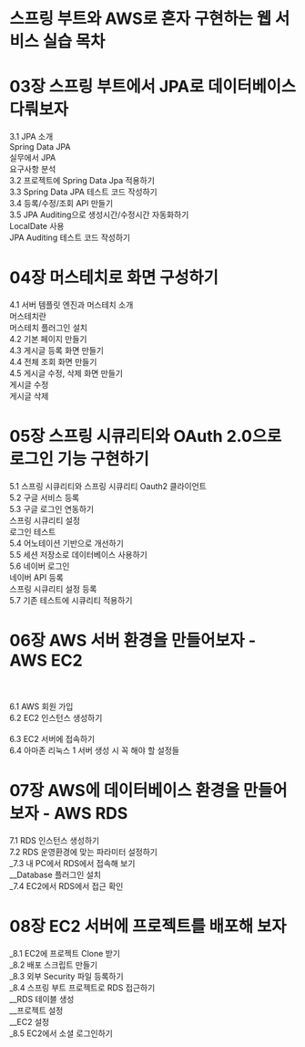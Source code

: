 # 스프링 부트와 AWS로 혼자 구현하는 웹 서비스 실습 목차

# 03장 스프링 부트에서 JPA로 데이터베이스 다뤄보자 <br>
3.1 JPA 소개 <br>
Spring Data JPA <br>
실무에서 JPA <br>
요구사항 분석 <br>
3.2 프로젝트에 Spring Data Jpa 적용하기 <br>
3.3 Spring Data JPA 테스트 코드 작성하기 <br>
3.4 등록/수정/조회 API 만들기 <br>
3.5 JPA Auditing으로 생성시간/수정시간 자동화하기 <br>
LocalDate 사용 <br>
JPA Auditing 테스트 코드 작성하기 <br>

# 04장 머스테치로 화면 구성하기 <br>
4.1 서버 템플릿 엔진과 머스테치 소개 <br>
머스테치란 <br>
머스테치 플러그인 설치 <br>
4.2 기본 페이지 만들기 <br>
4.3 게시글 등록 화면 만들기 <br>
4.4 전체 조회 화면 만들기 <br>
4.5 게시글 수정, 삭제 화면 만들기 <br>
게시글 수정 <br>
게시글 삭제 <br>

# 05장 스프링 시큐리티와 OAuth 2.0으로 로그인 기능 구현하기 <br>
5.1 스프링 시큐리티와 스프링 시큐리티 Oauth2 클라이언트 <br>
5.2 구글 서비스 등록 <br>
5.3 구글 로그인 연동하기 <br>
스프링 시큐리티 설정 <br>
로그인 테스트 <br>
5.4 어노테이션 기반으로 개선하기 <br>
5.5 세션 저장소로 데이터베이스 사용하기 <br>
5.6 네이버 로그인 <br>
네이버 API 등록 <br>
스프링 시큐리티 설정 등록 <br>
5.7 기존 테스트에 시큐리티 적용하기 <br>

# 06장 AWS 서버 환경을 만들어보자 - AWS EC2  <br> <br>
6.1 AWS 회원 가입 <br>
6.2 EC2 인스턴스 생성하기 <br> <br>
6.3 EC2 서버에 접속하기 <br>
6.4 아마존 리눅스 1 서버 생성 시 꼭 해야 할 설정들 <br>

# 07장 AWS에 데이터베이스 환경을 만들어보자 - AWS RDS <br>
7.1 RDS 인스턴스 생성하기 <br>
7.2 RDS 운영환경에 맞는 파라미터 설정하기 <br>
_7.3 내 PC에서 RDS에서 접속해 보기 <br>
__Database 플러그인 설치 <br>
_7.4 EC2에서 RDS에서 접근 확인 <br>
 
# 08장 EC2 서버에 프로젝트를 배포해 보자 <br>
_8.1 EC2에 프로젝트 Clone 받기 <br>
_8.2 배포 스크립트 만들기 <br>
_8.3 외부 Security 파일 등록하기 <br>
_8.4 스프링 부트 프로젝트로 RDS 접근하기 <br>
__RDS 테이블 생성 <br>
__프로젝트 설정 <br>
__EC2 설정 <br>
_8.5 EC2에서 소셜 로그인하기 <br>
